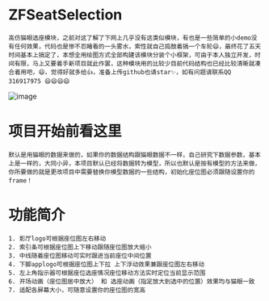 # ZFSeatSelection

    高仿猫眼选座模块，之前对这了解了下网上几乎没有这类似模块，有也是一些简单的小demo没有任何效果，代码也是惨不忍睹看的一头雾水，索性就自己捣鼓着搞一个车轮😄，最终花了五天时间基本上搞定了，本想全用绘图方式全部构建该模块分装个小框架，可由于本人独立开发，时间有限，马上又要着手新项目就此作罢，这种模块用的比较少目前代码结构也已经比较清晰就凑合着用吧，😄，觉得好就多给👍，准备上传github也请star✨，如有问题请联系QQ 316917975 😄😄😄😄

![image](https://github.com/ButBueatiful/dotvim/raw/master/screenshots/vim-screenshot.jpg)

# 项目开始前看这里
    默认是用猫眼的数据来做的，如果你的数据结构跟猫眼数据不一样，自己研究下数据参数，基本上是一样的，大同小异，本项目默认已经将数据转为模型，所以也默认是按有模型的方法来做，你所要做的就是更改项目中需要替换你模型数据的一些结构，初始化座位图必须跟随设置你的frame！


# 功能简介
    1. 影厅logo可根据座位图左右移动
    2. 索引条可根据座位图上下移动跟随座位图放大缩小
    3. 中线随着座位图移动可实时跟进当前座位中间位置
    4. 下脚applogo可根据座位图上下拉 上下浮动效果兼跟座位图左右移动
    5. 左上角指示器可根据座位选座情况座位移动方法实时定位当前显示范围 
    6. 开场动画（座位图居中放大） 和 选座动画（指定放大到选中的位置）效果均与猫眼一致
    7. 适配各屏幕大小，可随意设置你的座位图的宽高
 
